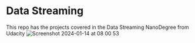 # Data Streaming
 This repo has the projects covered in the Data Streaming NanoDegree from Udacity 
![Screenshot 2024-01-14 at 08 00 53](https://github.com/KatoStevenMubiru/Data-Streaming/assets/107347178/4fb285e9-85a3-4a33-9ff0-e472353ec434)
